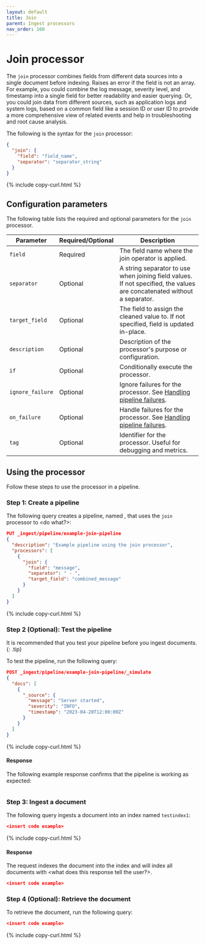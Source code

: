 ```yaml
---
layout: default
title: Join
parent: Ingest processors
nav_order: 160
---
```


# Join processor

The `join` processor combines fields from different data sources into a single document before indexing. Raises an error if the field is not an array. For example, you could combine the log message, severity level, and timestamp into a single field for better readability and easier querying. Or, you could join data from different sources, such as application logs and system logs, based on a common field like a session ID or user ID to provide a more comprehensive view of related events and help in troubleshooting and root cause analysis. 

The following is the syntax for the `join` processor:

```json
{
  "join": {
    "field": "field_name",
    "separator": "separator_string"
  }
}
```
{% include copy-curl.html %}

## Configuration parameters

The following table lists the required and optional parameters for the `join` processor.

Parameter | Required/Optional | Description |
|-----------|-----------|-----------|
`field` | Required | The field name where the join operator is applied. 
`separator` | Optional | A string separator to use when joining field values. If not specified, the values are concatenated without a separator.
`target_field` | Optional | The field to assign the cleaned value to. If not specified, field is updated in-place.
`description` | Optional | Description of the processor's purpose or configuration.
`if` | Optional | Conditionally execute the processor.
`ignore_failure` | Optional | Ignore failures for the processor. See [Handling pipeline failures]({{site.url}}{{site.baseurl}}/ingest-pipelines/pipeline-failures/).
`on_failure` | Optional | Handle failures for the processor. See [Handling pipeline failures]({{site.url}}{{site.baseurl}}/ingest-pipelines/pipeline-failures/).
`tag` | Optional | Identifier for the processor. Useful for debugging and metrics.

## Using the processor

Follow these steps to use the processor in a pipeline.

### Step 1: Create a pipeline

The following query creates a pipeline, named <name>, that uses the `join` processor to <do what?>: 

```json
PUT _ingest/pipeline/example-join-pipeline
{
  "description": "Example pipeline using the join processor",
  "processors": [
    {
      "join": {
        "field": "message",
        "separator": " - ",
        "target_field": "combined_message"
      }
    }
  ]
}
```
{% include copy-curl.html %}

### Step 2 (Optional): Test the pipeline

It is recommended that you test your pipeline before you ingest documents.
{: .tip}

To test the pipeline, run the following query:

```json
POST _ingest/pipeline/example-join-pipeline/_simulate
{
  "docs": [
    {
      "_source": {
        "message": "Server started",
        "severity": "INFO",
        "timestamp": "2023-04-20T12:00:00Z"
      }
    }
  ]
}
```
{% include copy-curl.html %}

#### Response

The following example response confirms that the pipeline is working as expected:

```json

```

### Step 3: Ingest a document 

The following query ingests a document into an index named `testindex1`:

```json
<insert code example>
```
{% include copy-curl.html %}

#### Response

The request indexes the document into the index <index name> and will index all documents with <what does this response tell the user?>.

```json
<insert code example>
```

### Step 4 (Optional): Retrieve the document

To retrieve the document, run the following query:

```json
<insert code example>
```
{% include copy-curl.html %}

<Provide any other information and code examples relevant to the user or use cases.>
